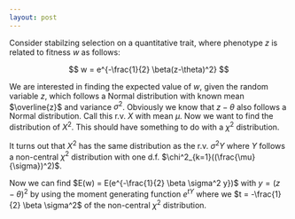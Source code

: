 ```yaml
---
layout: post
---
```


Consider stabilzing selection on a quantitative trait, where phenotype $z$ is
related to fitness $w$ as follows:

$$ w = e^{-\frac{1}{2} \beta(z-\theta)^2} $$ 

We are interested in finding the expected value of $w$, given the random
variable $z$, which follows a Normal distribution with known mean
$\overline{z}$ and variance $\sigma^2$. Obviously we know that $z - \theta$
also follows a Normal distribution. Call this r.v. $X$ with mean $\mu$. Now we
want to find the distribution of $X^2$. This should have something to do with a
$\chi^2$ distribution. 

It turns out that $X^2$ has the same distribution as the r.v. $\sigma^2 Y$
where $Y$ follows a non-central $\chi^2$ distribution with one d.f.
$\chi^2_{k=1}((\frac{\mu}{\sigma})^2)$. 

Now we can find $E(w) = E(e^{-\frac{1}{2} \beta \sigma^2 y})$ with $y = (z -
\theta)^2$ by using the moment generating function $e^{tY}$ where we $t =
-\frac{1}{2} \beta \sigma^2$ of the non-central $\chi^2$ distribution.
